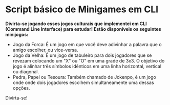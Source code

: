 # Script básico de Minigames em CLI

<b> Divirta-se jogando esses jogos culturais que implementei em CLI (Command Line Interface) para estudar! Estão disponíveis os seguintes minijogos: </b>
- Jogo da Forca: É um jogo em que você deve adivinhar a palavra que o amigo escolher, ou vice-versa.
- Jogo da Velha: É um jogo de tabuleiro para dois jogadores que se revezam colocando um "X" ou "O" em uma grade de 3x3. O objetivo do jogo é alinhar três símbolos idênticos em uma linha horizontal, vertical ou diagonal.
- Pedra, Papel ou Tesoura: Também chamado de Jokenpo, é um jogo onde onde dois jogadores escolhem simultaneamente uma dessas opções.

Divirta-se!
